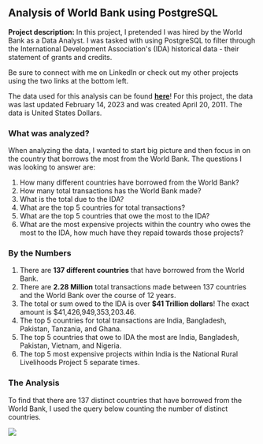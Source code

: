 ## Analysis of World Bank using PostgreSQL

**Project description:** In this project, I pretended I was hired by the World Bank as a Data Analyst. I was tasked with using PostgreSQL to filter through the International Development Association's (IDA) historical data - their statement of grants and credits.

Be sure to connect with me on LinkedIn or check out my other projects using the two links at the bottom left. 

The data used for this analysis can be found **[here](https://finances.worldbank.org/Loans-and-Credits/IDA-Statement-Of-Credits-and-Grants-Historical-Dat/tdwh-3krx)**! For this project, the data was last updated February 14, 2023 and was created April 20, 2011. The data is United States Dollars.


### What was analyzed?

When analyzing the data, I wanted to start big picture and then focus in on the country that borrows the most from the World Bank. The questions I was looking to answer are:
  1. How many different countries have borrowed from the World Bank?
  2. How many total transactions has the World Bank made?
  3. What is the total due to the IDA?
  4. What are the top 5 countries for total transactions?
  5. What are the top 5 countries that owe the most to the IDA?
  6. What are the most expensive projects within the country who owes the most to the IDA, how much have they repaid towards those projects?

### By the Numbers

  1. There are **137 different countries** that have borrowed from the World Bank.
  2. There are **2.28 Million** total transactions made between 137 countries and the World Bank over the course of 12 years.
  3. The total or sum owed to the IDA is over **$41 Trillion dollars**! The exact amount is $41,426,949,353,203.46.
  4. The top 5 countries for total transactions are India, Bangladesh, Pakistan, Tanzania, and Ghana.
  5. The top 5 countries that owe to IDA the most are India, Bangladesh, Pakistan, Vietnam, and Nigeria.
  6. The top 5 most expensive projects within India is the National Rural Livelihoods Project 5 separate times.

### The Analysis

To find that there are 137 distinct countries that have borrowed from the World Bank, I used the query below counting the number of distinct countries.

<img src="images/number_of_countries.png?raw=true"/>


